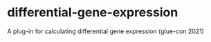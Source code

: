 # differential-gene-expression
A plug-in for calculating differential gene expression (glue-con 2021)
